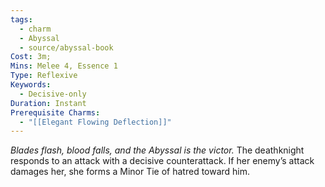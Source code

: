 ```yaml
---
tags:
  - charm
  - Abyssal
  - source/abyssal-book
Cost: 3m; 
Mins: Melee 4, Essence 1
Type: Reflexive
Keywords:
  - Decisive-only
Duration: Instant
Prerequisite Charms:
  - "[[Elegant Flowing Deflection]]"
---
```

*Blades flash, blood falls, and the Abyssal is the victor.*
The deathknight responds to an attack with a decisive counterattack. If her enemy’s attack damages her, she forms a Minor Tie of hatred toward him.